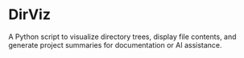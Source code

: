# DirViz
 A Python script to visualize directory trees, display file contents, and generate project summaries for documentation or AI assistance.
